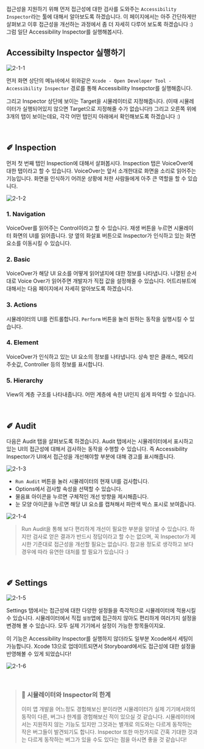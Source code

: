 
접근성을 지원하기 위해 먼저 접근성에 대한 검사를 도와주는 `Accessibility Inspector`라는 툴에 대해서 알아보도록 하겠습니다. 이 페이지에서는 아주 간단하게만 살펴보고 이후 접근성을 개선하는 과정에서 좀 더 자세히 다루어 보도록 하겠습니다 :) 그럼 일단 Accessibility Inspector를 실행해봅시다. 

## Accessibilty Inspector 실행하기

![2-1-1](https://user-images.githubusercontent.com/73867548/138917941-d084fcb0-42ef-4e3a-8da8-4bce1a385b1b.jpg)

먼저 화면 상단의 메뉴바에서 위와같은 `Xcode - Open Developer Tool - Accessibility Inspector` 경로를 통해 Accessibility Insepctor를 실행해줍니다. <br>

그리고 Inspector 상단에 보이는 Target을 시뮬레이터로 지정해줍니다. (이때 시뮬레이터가 실행되어있지 않으면 Target으로 지정해줄 수가 없습니다!) 그리고 오른쪽 위에 3개의 탭이 보이는데요, 각각 어떤 탭인지 아래에서 확인해보도록 하겠습니다 :)

<br>

## ✐ Inspection
먼저 첫 번째 탭인 Inspection에 대해서 살펴봅시다. Inspection 탭은 VoiceOver에 대한 탭이라고 할 수 있습니다. VoiceOver는 앞서 소개한대로 화면을 소리로 읽어주는 기능입니다. 화면을 인식하기 어려운 상황에 처한 사람들에게 아주 큰 역할을 할 수 있습니다.

![2-1-2](https://user-images.githubusercontent.com/73867548/138919369-14848531-8d21-4f5a-a526-f46302429043.jpg)


### 1. Navigation
VoiceOver를 읽어주는 Control이라고 할 수 있습니다. 재생 버튼을 누르면 시뮬레이터 화면의 UI를 읽어줍니다. 양 옆의 화살표 버튼으로 Inspector가 인식하고 있는 화면 요소를 이동시킬 수 있습니다.

### 2. Basic
VoiceOver가 해당 UI 요소를 어떻게 읽어낼지에 대한 정보를 나타냅니다. 나열된 순서대로 Voice Over가 읽어주면 개발자가 직접 값을 설정해줄 수 있습니다. 어트리뷰트에 대해서는 다음 페이지에서 자세히 알아보도록 하겠습니다.

### 3. Actions
시뮬레이터의 UI를 컨트롤합니다. `Perform` 버튼을 눌러 원하는 동작을 실행시킬 수 있습니다.

### 4. Element
VoiceOver가 인식하고 있는 UI 요소의 정보를 나타냅니다. 상속 받은 클래스, 메모리 주솟값, Controller 등의 정보를 표시합니다.

### 5. Hierarchy
View의 계층 구조를 나타내줍니다. 어떤 계층에 속한 UI인지 쉽게 파악할 수 있습니다.

<br>

## ✐ Audit
다음은 Audit 탭을 살펴보도록 하겠습니다. Audit 탭에서는 시뮬레이터에서 표시하고 있는 UI의 접근성에 대해서 검사하는 동작을 수행할 수 있습니다. 즉 Accessibility Inspector가 UI에서 접근성을 개선해야할 부분에 대해 경고를 표시해줍니다. 

![2-1-3](https://user-images.githubusercontent.com/73867548/138921192-fa280e99-c527-4ff8-bcee-b97c9b826a57.jpg)

- `Run Audit` 버튼을 눌러 시뮬레이터의 현재 UI를 검사합니다.
- Options에서 검사할 속성을 선택할 수 있습니다.
- 물음표 아이콘을 누르면 구체적인 개선 방향을 제시해줍니다. 
- 눈 모양 아이콘을 누르면 해당 UI 요소를 캡쳐해서 파란색 박스 표시로 보여줍니다.

![2-1-4](https://user-images.githubusercontent.com/73867548/138921206-326d4e8a-0605-4f64-add6-4137d58593ea.jpg)

> Run Audit을 통해 보다 편리하게 개선이 필요한 부분을 알아낼 수 있습니다. 하지만 검사로 얻은 결과가 반드시 정답이라고 할 수는 없으며, 꼭 Inspector가 제시한 기준대로 접근성을 개선할 필요는 없습니다. 참고용 정도로 생각하고 보다 경우에 따라 유연한 대처를 할 필요가 있습니다 :)

<br>

## ✐ Settings

![2-1-5](https://user-images.githubusercontent.com/73867548/138921210-b177788c-b4aa-4751-8446-7076fb8ab00f.jpg)

Settings 탭에서는 접근성에 대한 다양한 설정들을 즉각적으로 시뮬레이터에 적용시킬 수 있습니다. 시뮬레이터에서 직접 `설정`앱에 접근하지 않아도 편리하게 여러가지 설정을 변경해 볼 수 있습니다. 모두 실제 기기에서 설정이 가능한 항목들이지요.

이 기능은 Accessibility Inspector를 실행하지 않더라도 일부분 Xcode에서 세팅이 가능합니다. Xcode 13으로 업데이트되면서 Storyboard에서도 접근성에 대한 설정을 반영해볼 수 있게 되었습니다!

![2-1-6](https://user-images.githubusercontent.com/73867548/138923010-82cf93e2-3b59-409c-850c-59a66337809c.jpg)

<br>

> ### 🤔 시뮬레이터와 Inspector의 한계
> 이미 앱 개발을 어느정도 경험해보신 분이라면 시뮬레이터가 실제 기기에서와의 동작이 다른, 버그나 한계를 경험해보신 적이 있으실 것 같습니다. 시뮬레이터에서는 지원하지 않는 기능도 있지만 그것과는 별개로 의도와는 다르게 동작하는 작은 버그들이 발견되기도 합니다. Inspector 또한 마찬가지로 간혹 기대한 것과는 다르게 동작하는 버그가 있을 수도 있다는 점을 아시면 좋을 것 같습니다! 


